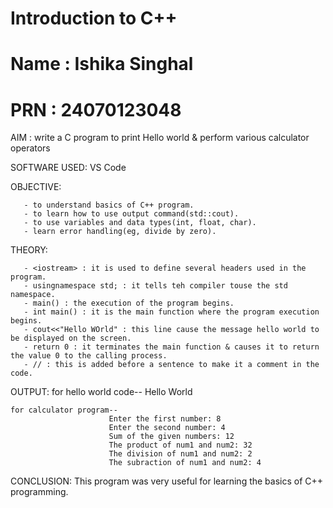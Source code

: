 # Introduction to C++
# Name : Ishika Singhal
# PRN : 24070123048
AIM : write a C program to print Hello world & perform various calculator operators


SOFTWARE USED: VS Code


OBJECTIVE:

       - to understand basics of C++ program.
       - to learn how to use output command(std::cout).
       - to use variables and data types(int, float, char).
       - learn error handling(eg, divide by zero).


THEORY:

       - <iostream> : it is used to define several headers used in the program. 
       - usingnamespace std; : it tells teh compiler touse the std namespace.
       - main() : the execution of the program begins.
       - int main() : it is the main function where the program execution begins.
       - cout<<"Hello WOrld" : this line cause the message hello world to be displayed on the screen.
       - return 0 : it terminates the main function & causes it to return the value 0 to the calling process.
       - // : this is added before a sentence to make it a comment in the code.


OUTPUT: 
    for hello world code--
                          Hello World

    for calculator program--
                          Enter the first number: 8
                          Enter the second number: 4
                          Sum of the given numbers: 12
                          The product of num1 and num2: 32
                          The division of num1 and num2: 2
                          The subraction of num1 and num2: 4
                          
                          
CONCLUSION: This program was very useful for learning the basics of C++ programming.
